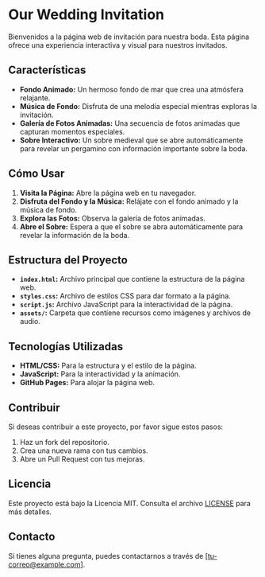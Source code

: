 # Our Wedding Invitation

Bienvenidos a la página web de invitación para nuestra boda. Esta página ofrece una experiencia interactiva y visual para nuestros invitados.

## Características

- **Fondo Animado:** Un hermoso fondo de mar que crea una atmósfera relajante.
- **Música de Fondo:** Disfruta de una melodía especial mientras exploras la invitación.
- **Galería de Fotos Animadas:** Una secuencia de fotos animadas que capturan momentos especiales.
- **Sobre Interactivo:** Un sobre medieval que se abre automáticamente para revelar un pergamino con información importante sobre la boda.

## Cómo Usar

1. **Visita la Página:** Abre la página web en tu navegador.
2. **Disfruta del Fondo y la Música:** Relájate con el fondo animado y la música de fondo.
3. **Explora las Fotos:** Observa la galería de fotos animadas.
4. **Abre el Sobre:** Espera a que el sobre se abra automáticamente para revelar la información de la boda.

## Estructura del Proyecto

- **`index.html`:** Archivo principal que contiene la estructura de la página web.
- **`styles.css`:** Archivo de estilos CSS para dar formato a la página.
- **`script.js`:** Archivo JavaScript para la interactividad de la página.
- **`assets/`:** Carpeta que contiene recursos como imágenes y archivos de audio.

## Tecnologías Utilizadas

- **HTML/CSS:** Para la estructura y el estilo de la página.
- **JavaScript:** Para la interactividad y la animación.
- **GitHub Pages:** Para alojar la página web.

## Contribuir

Si deseas contribuir a este proyecto, por favor sigue estos pasos:
1. Haz un fork del repositorio.
2. Crea una nueva rama con tus cambios.
3. Abre un Pull Request con tus mejoras.

## Licencia

Este proyecto está bajo la Licencia MIT. Consulta el archivo [LICENSE](LICENSE) para más detalles.

## Contacto

Si tienes alguna pregunta, puedes contactarnos a través de [tu-correo@example.com].

